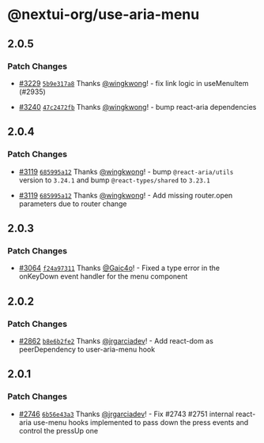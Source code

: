 # @nextui-org/use-aria-menu

## 2.0.5

### Patch Changes

- [#3229](https://github.com/nextui-org/nextui/pull/3229) [`5b9e317a8`](https://github.com/nextui-org/nextui/commit/5b9e317a80dacad09a3fc3c5b762729cd10b2bb3) Thanks [@wingkwong](https://github.com/wingkwong)! - fix link logic in useMenuItem (#2935)

- [#3240](https://github.com/nextui-org/nextui/pull/3240) [`47c2472fb`](https://github.com/nextui-org/nextui/commit/47c2472fb22bfe1c0c357b5ba12e5606eba0d65b) Thanks [@wingkwong](https://github.com/wingkwong)! - bump react-aria dependencies

## 2.0.4

### Patch Changes

- [#3119](https://github.com/nextui-org/nextui/pull/3119) [`685995a12`](https://github.com/nextui-org/nextui/commit/685995a125cc3db26c6adb67ed9f7245b87e792a) Thanks [@wingkwong](https://github.com/wingkwong)! - bump `@react-aria/utils` version to `3.24.1` and bump `@react-types/shared` to `3.23.1`

- [#3119](https://github.com/nextui-org/nextui/pull/3119) [`685995a12`](https://github.com/nextui-org/nextui/commit/685995a125cc3db26c6adb67ed9f7245b87e792a) Thanks [@wingkwong](https://github.com/wingkwong)! - Add missing router.open parameters due to router change

## 2.0.3

### Patch Changes

- [#3064](https://github.com/nextui-org/nextui/pull/3064) [`f24a97311`](https://github.com/nextui-org/nextui/commit/f24a97311ab4dd16dafb56d35fe7c6db81798129) Thanks [@Gaic4o](https://github.com/Gaic4o)! - Fixed a type error in the onKeyDown event handler for the menu component

## 2.0.2

### Patch Changes

- [#2862](https://github.com/nextui-org/nextui/pull/2862) [`b8e6b2fe2`](https://github.com/nextui-org/nextui/commit/b8e6b2fe25bbbf52f656bbcac52fc00714f464bc) Thanks [@jrgarciadev](https://github.com/jrgarciadev)! - Add react-dom as peerDependency to user-aria-menu hook

## 2.0.1

### Patch Changes

- [#2746](https://github.com/nextui-org/nextui/pull/2746) [`6b56e43a3`](https://github.com/nextui-org/nextui/commit/6b56e43a350d045c36eb9983c7f48ba61db7cdd2) Thanks [@jrgarciadev](https://github.com/jrgarciadev)! - Fix #2743 #2751 internal react-aria use-menu hooks implemented to pass down the press events and control the pressUp one

